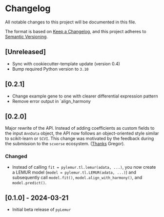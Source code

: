 # Changelog

All notable changes to this project will be documented in this file.

The format is based on [Keep a Changelog][],
and this project adheres to [Semantic Versioning][].

[keep a changelog]: https://keepachangelog.com/en/1.0.0/
[semantic versioning]: https://semver.org/spec/v2.0.0.html

## [Unreleased]

-   Sync with cookiecutter-template update (version 0.4)
-   Bump required Python version to `3.10`

## [0.2.1]

-   Change example gene to one with clearer differential expression pattern
-   Remove error output in `align_harmony

## [0.2.0]

Major rewrite of the API. Instead of adding coefficients as custom fields
to the input `AnnData` object, the API now follows an object-oriented style
similar to scikit-learn or `SCVI`. This change was motivated by the feedback
during the submission to the `scverse` ecosystem.
([Thanks](<(https://github.com/scverse/ecosystem-packages/pull/156#issuecomment-2014676654)>) Gregor).

### Changed

-   Instead of calling `fit = pylemur.tl.lemur(adata, ...)`, you now create a LEMUR model
    (`model = pylemur.tl.LEMUR(adata, ...)`) and subsequently call `model.fit()`, `model.align_with_harmony()`,
    and `model.predict()`.

## [0.1.0] - 2024-03-21

-   Initial beta release of `pyLemur`
